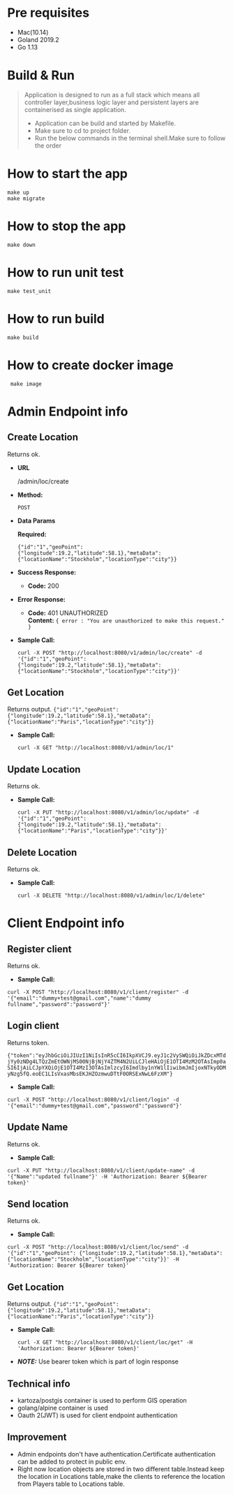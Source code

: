 # Pre requisites 
- Mac(10.14)
- Goland 2019.2
- Go 1.13
 
# Build & Run
> Application  is designed to run as a full stack which means all controller layer,business logic layer and persistent layers are containerised as single application.
>* Application can be build and started by Makefile.
>* Make sure to cd to project folder.
>* Run the below commands in the terminal shell.Make sure to follow the order

# How to start the app
  
    make up  
    make migrate

# How to stop the app    
	make down
	
# How to run unit test
    make test_unit

# How to run build
    make build
    
# How to create docker image
     make image
     
# Admin Endpoint info
**Create Location**
----
  Returns ok.

* **URL**

  /admin/loc/create

* **Method:**

  `POST`
  
* **Data Params**

   **Required:**
   
     `{"id":"1","geoPoint": {"longitude":19.2,"latitude":58.1},"metaData":{"locationName":"Stockholm","locationType":"city"}}`

* **Success Response:**

  * **Code:** 200 <br />
 
* **Error Response:**

  * **Code:** 401 UNAUTHORIZED <br />
    **Content:** `{ error : "You are unauthorized to make this request." }`

* **Sample Call:**

  `curl -X POST "http://localhost:8080/v1/admin/loc/create" -d '{"id":"1","geoPoint": {"longitude":19.2,"latitude":58.1},"metaData":{"locationName":"Stockholm","locationType":"city"}}'`
  
**Get Location**
----
  Returns output.
  `{"id":"1","geoPoint":{"longitude":19.2,"latitude":58.1},"metaData":{"locationName":"Paris","locationType":"city"}}`
  
* **Sample Call:**

    `curl -X GET "http://localhost:8080/v1/admin/loc/1"`

**Update Location**
----
  Returns ok.
  
* **Sample Call:**

    `curl -X PUT "http://localhost:8080/v1/admin/loc/update" -d '{"id":"1","geoPoint": {"longitude":19.2,"latitude":58.1},"metaData":{"locationName":"Paris","locationType":"city"}}'`

**Delete Location**
----
  Returns ok.
  
* **Sample Call:**

    `curl -X DELETE "http://localhost:8080/v1/admin/loc/1/delete"`
    
# Client Endpoint info

**Register client**
----

Returns ok.
  
* **Sample Call:**
                
`curl -X POST "http://localhost:8080/v1/client/register" -d '{"email":"dummy+test@gmail.com","name":"dummy fullname","password":"password"}'`

**Login client**
----

Returns token.

`{"token":"eyJhbGciOiJIUzI1NiIsInR5cCI6IkpXVCJ9.eyJ1c2VySWQiOiJkZDcxMTdjYy0zNDg4LTQzZmEtOWNjMS00NjBjNjY4ZTM4N2UiLCJleHAiOjE1OTI4MzM2OTAsImp0aSI6IjAiLCJpYXQiOjE1OTI4MzI3OTAsImlzcyI6Imdlby1nYW1lIiwibmJmIjoxNTkyODMyNzg5fQ.eoEC1LIsVxasMbsEKJHZOzmwuDTtF0ORSExNwL6FzXM"}`
  
* **Sample Call:**
                
`curl -X POST "http://localhost:8080/v1/client/login" -d '{"email":"dummy+test@gmail.com","password":"password"}'`

**Update Name**
----

Returns ok.
  
* **Sample Call:**
                
`curl -X PUT "http://localhost:8080/v1/client/update-name" -d '{"Name":"updated fullname"}' -H 'Authorization: Bearer ${Bearer token}'`

**Send location**
----

Returns ok.
  
* **Sample Call:**
                
`curl -X POST "http://localhost:8080/v1/client/loc/send" -d '{"id":"1","geoPoint": {"longitude":19.2,"latitude":58.1},"metaData":{"locationName":"Stockholm","locationType":"city"}}' -H 'Authorization: Bearer ${Bearer token}'`

**Get Location**
----
  Returns output.
  `{"id":"1","geoPoint":{"longitude":19.2,"latitude":58.1},"metaData":{"locationName":"Paris","locationType":"city"}}`
  
* **Sample Call:**

    `curl -X GET "http://localhost:8080/v1/client/loc/get" -H 'Authorization: Bearer ${Bearer token}'`

* ***NOTE:***
    Use bearer token which is part of login response
    
## Technical info
* kartoza/postgis container is used to perform GIS operation
* golang/alpine container is used
* Oauth 2(JWT) is used for client endpoint authentication


## Improvement
* Admin endpoints don't have authentication.Certificate authentication can be added to protect in public env.
* Right now location objects are stored in two different table.Instead keep the location in Locations table,make the clients to reference the location from Players table to Locations table.